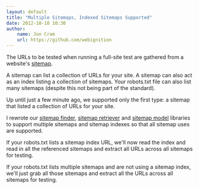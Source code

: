 ```yaml
---
layout: default
title: "Multiple Sitemaps, Indexed Sitemaps Supported"
date: 2012-10-10 10:30
author:
    name: Jon Cram
    url: https://github.com/webignition
---
```

    
The URLs to be tested when running a full-site test are gathered from a website's
[sitemap](http://sitemaps.org/).
    
A sitemap can list a collection of URLs for your site. A sitemap can also act as an index
listing a collection of sitemaps. Your robots.txt file can also list many
sitemaps (despite this not being part of the standard).   
    
Up until just a few minute ago, we supported only the first type: a sitemap
that listed a collection of URLs for your site.   
    
I rewrote our [sitemap finder](https://github.com/webignition/website-sitemap-finder),
[sitemap retriever](https://github.com/webignition/website-sitemap-retriever) and
[sitemap model](https://github.com/webignition/sitemap-model) libraries to support
multiple sitemaps and sitemap indexes so that all sitemap uses are supported. 
    
If your robots.txt lists a sitemap index URL, we'll now read the index and read in all
the referenced sitemaps and extract all URLs across all sitemaps for testing.  
    
If your robots.txt lists multiple sitemaps and are not using a sitemap index, we'll
just grab all those sitemaps and extract all the URLs across all sitemaps for testing.
